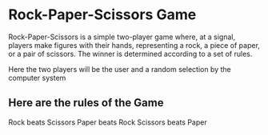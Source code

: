 # Rock-Paper-Scissors Game

Rock-Paper-Scissors is a simple two-player game where, at a signal, players make figures with their hands, representing a rock, a piece of paper, or a pair of scissors. The winner is determined according to a set of rules. 

Here the two players will be the user and a random selection by the computer system

## Here are the rules of the Game
Rock beats Scissors
Paper beats Rock
Scissors beats Paper